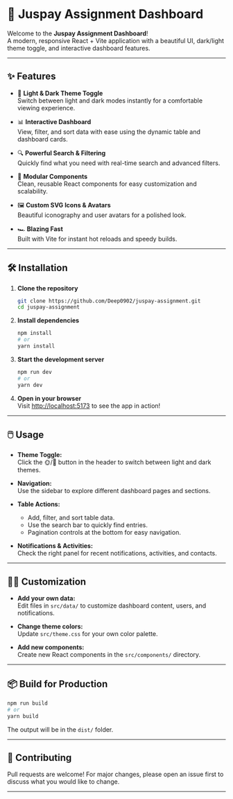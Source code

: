 # 🚀 Juspay Assignment Dashboard

Welcome to the **Juspay Assignment Dashboard**!  
A modern, responsive React + Vite application with a beautiful UI, dark/light theme toggle, and interactive dashboard features.

---

## ✨ Features

- 🎨 **Light & Dark Theme Toggle**  
  Switch between light and dark modes instantly for a comfortable viewing experience.

- 📊 **Interactive Dashboard**  
  View, filter, and sort data with ease using the dynamic table and dashboard cards.

- 🔍 **Powerful Search & Filtering**  
  Quickly find what you need with real-time search and advanced filters.

- 🧩 **Modular Components**  
  Clean, reusable React components for easy customization and scalability.

- 🖼️ **Custom SVG Icons & Avatars**  
  Beautiful iconography and user avatars for a polished look.

- 🏎️ **Blazing Fast**  
  Built with Vite for instant hot reloads and speedy builds.


---

## 🛠️ Installation

1. **Clone the repository**

   ```sh
   git clone https://github.com/Deep0902/juspay-assignment.git
   cd juspay-assignment
   ```

2. **Install dependencies**

   ```sh
   npm install
   # or
   yarn install
   ```

3. **Start the development server**

   ```sh
   npm run dev
   # or
   yarn dev
   ```

4. **Open in your browser**  
   Visit [http://localhost:5173](http://localhost:5173) to see the app in action!

---

## 🖱️ Usage

- **Theme Toggle:**  
  Click the 🌞/🌙 button in the header to switch between light and dark themes.

- **Navigation:**  
  Use the sidebar to explore different dashboard pages and sections.

- **Table Actions:**

  - Add, filter, and sort table data.
  - Use the search bar to quickly find entries.
  - Pagination controls at the bottom for easy navigation.

- **Notifications & Activities:**  
  Check the right panel for recent notifications, activities, and contacts.

---

## 🧑‍💻 Customization

- **Add your own data:**  
  Edit files in `src/data/` to customize dashboard content, users, and notifications.

- **Change theme colors:**  
  Update `src/theme.css` for your own color palette.

- **Add new components:**  
  Create new React components in the `src/components/` directory.

---

## 📦 Build for Production

```sh
npm run build
# or
yarn build
```

The output will be in the `dist/` folder.

---

## 🤝 Contributing

Pull requests are welcome! For major changes, please open an issue first to discuss what you would like to change.

---
